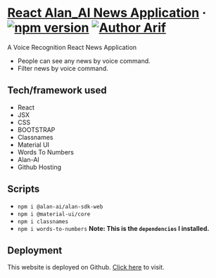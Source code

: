 # [React Alan_AI News Application](https://arifpro.github.io/react-alan_ai-news_application) &middot; [![npm version](https://img.shields.io/npm/v/react.svg?style=flat)](https://www.npmjs.com/package/react) [![Author Arif](https://img.shields.io/badge/Author-Arif-%3C%3E)](https://www.facebook.com/ProArif0)


A Voice Recognition React News Application  
- People can see any news by voice command.
- Filter news by voice command.


## Tech/framework used
- React
- JSX
- CSS
- BOOTSTRAP
- Classnames
- Material UI
- Words To Numbers
- Alan-AI
- Github Hosting

## Scripts
- `npm i @alan-ai/alan-sdk-web`
- `npm i @material-ui/core`
- `npm i classnames`
- `npm i words-to-numbers`
**Note: This is the `dependencies` I installed.**


## Deployment
This website is deployed on Github. [Click here](https://arifpro.github.io/react-alan_ai-news_application) to visit.